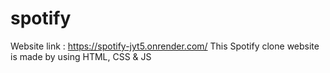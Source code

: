 # spotify

Website link : <link>https://spotify-jyt5.onrender.com/<link>
This Spotify clone website is made by using HTML, CSS &amp; JS
